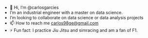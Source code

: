 - 👋 Hi, I’m @carlosgarcies
-  I’m an industrial engineer with a master on data science.
-  I’m looking to collaborate on data science or data analysis projects
- 📫 How to reach me carlos98ge@gmail.com
- ⚡ Fun fact: I practice Jiu Jitsu and simracing and am a fan of F1.

